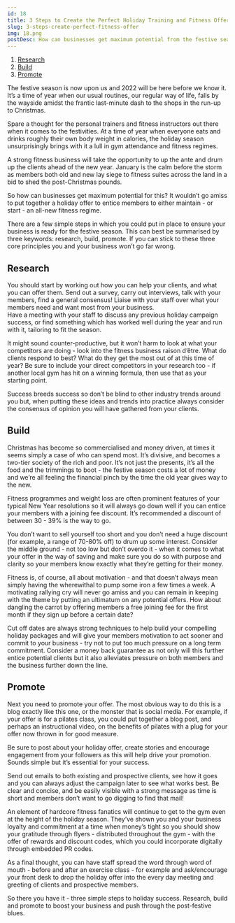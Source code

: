 ```yaml
---
id: 18
title: 3 Steps to Create the Perfect Holiday Training and Fitness Offer
slug: 3-steps-create-perfect-fitness-offer
img: 18.png
postDesc: How can businesses get maximum potential from the festive season and drum up the clients ahead of the new year?
---
```


1. [Research](#research)
2. [Build](#build)
3. [Promote](#promote)

The festive season is now upon us and 2022 will be here before we know it. It’s a time of year when our usual routines, our regular way of life, falls by the wayside amidst the frantic last-minute dash to the shops in the run-up to Christmas.

Spare a thought for the personal trainers and fitness instructors out there when it comes to the festivities. At a time of year when everyone eats and drinks roughly their own body weight in calories, the holiday season unsurprisingly brings with it a lull in gym attendance and fitness regimes.

A strong fitness business will take the opportunity to up the ante and drum up the clients ahead of the new year. January is the calm before the storm as members both old and new lay siege to fitness suites across the land in a bid to shed the post-Christmas pounds.

So how can businesses get maximum potential for this? It wouldn’t go amiss to put together a holiday offer to entice members to either maintain - or start - an all-new fitness regime.

There are a few simple steps in which you could put in place to ensure your business is ready for the festive season. This can best be summarised by three keywords: research, build, promote. If you can stick to these three core principles you and your business won’t go far wrong.

## Research

You should start by working out how you can help your clients, and what you can offer them. Send out a survey, carry out interviews, talk with your members, find a general consensus! Liaise with your staff over what your members need and want most from your business.  
Have a meeting with your staff to discuss any previous holiday campaign success, or find something which has worked well during the year and run with it, tailoring to fit the season.

It might sound counter-productive, but it won’t harm to look at what your competitors are doing - look into the fitness business raison d’être. What do clients respond to best? What do they get the most out of at this time of year? Be sure to include your direct competitors in your research too - if another local gym has hit on a winning formula, then use that as your starting point.

Success breeds success so don’t be blind to other industry trends around you but, when putting these ideas and trends into practice always consider the consensus of opinion you will have gathered from your clients.

## Build

Christmas has become so commercialised and money driven, at times it seems simply a case of who can spend most. It’s divisive, and becomes a two-tier society of the rich and poor. It’s not just the presents, it’s all the food and the trimmings to boot - the festive season costs a lot of money and we’re all feeling the financial pinch by the time the old year gives way to the new.

Fitness programmes and weight loss are often prominent features of your typical New Year resolutions so it will always go down well if you can entice your members with a joining fee discount. It’s recommended a discount of between 30 - 39% is the way to go.

You don’t want to sell yourself too short and you don’t need a huge discount (for example, a range of 70-80% off) to drum up some interest. Consider the middle ground - not too low but don’t overdo it - when it comes to what your offer in the way of saving and make sure you do so with purpose and clarity so your members know exactly what they’re getting for their money.

Fitness is, of course, all about motivation - and that doesn’t always mean simply having the wherewithal to pump some iron a few times a week. A motivating rallying cry will never go amiss and you can remain in keeping with the theme by putting an ultimatum on any potential offers. How about dangling the carrot by offering members a free joining fee for the first month if they sign up before a certain date?

Cut off dates are always strong techniques to help build your compelling holiday packages and will give your members motivation to act sooner and commit to your business - try not to put too much pressure on a long term commitment. Consider a money back guarantee as not only will this further entice potential clients but it also alleviates pressure on both members and the business further down the line.

## Promote

Next you need to promote your offer. The most obvious way to do this is a blog exactly like this one, or the monster that is social media. For example, if your offer is for a pilates class, you could put together a blog post, and perhaps an instructional video, on the benefits of pilates with a plug for your offer now thrown in for good measure.

Be sure to post about your holiday offer, create stories and encourage engagement from your followers as this will help drive your promotion. Sounds simple but it’s essential for your success.

Send out emails to both existing and prospective clients, see how it goes and you can always adjust the campaign later to see what works best. Be clear and concise, and be easily visible with a strong message as time is short and members don’t want to go digging to find that mail!

An element of hardcore fitness fanatics will continue to get to the gym even at the height of the holiday season. They’ve shown you and your business loyalty and commitment at a time when money’s tight so you should show your gratitude through flyers - distributed throughout the gym - with the offer of rewards and discount codes, which you could incorporate digitally through embedded PR codes.

As a final thought, you can have staff spread the word through word of mouth - before and after an exercise class - for example and ask/encourage your front desk to drop the holiday offer into the every day meeting and greeting of clients and prospective members.

So there you have it - three simple steps to holiday success. Research, build and promote to boost your business and push through the post-festive blues.